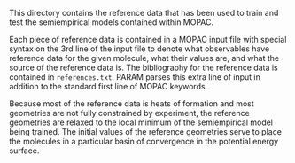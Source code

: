 This directory contains the reference data that has been used to train and test the semiempirical models contained within MOPAC.

Each piece of reference data is contained in a MOPAC input file with special syntax on the 3rd line of the input file to
denote what observables have reference data for the given molecule, what their values are, and what the source of the reference
data is. The bibliography for the reference data is contained in `references.txt`. PARAM parses this extra line of input
in addition to the standard first line of MOPAC keywords.

Because most of the reference data is heats of formation and most geometries are not fully constrained by experiment,
the reference geometries are relaxed to the local minimum of the semiempirical model being trained. The initial values
of the reference geometries serve to place the molecules in a particular basin of convergence in the potential energy
surface.
